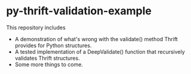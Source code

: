 py-thrift-validation-example
============================

This repository includes
* A demonstration of what's wrong with the validate() method Thrift provides for
Python structures.
* A tested implementation of a DeepValidate() function that recursively validates
Thrift structures.
* Some more things to come.
